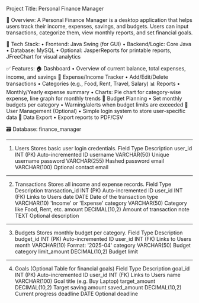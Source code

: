 Project Title: Personal Finance Manager

🧾 Overview:
A Personal Finance Manager is a desktop application that helps users track their income, expenses, savings, and budgets. Users can input transactions, categorize them, view monthly reports, and set financial goals.

🔧 Tech Stack:
•	Frontend: Java Swing (for GUI)
•	Backend/Logic: Core Java
•	Database: MySQL 
•	Optional: JasperReports for printable reports, JFreeChart for visual analytics

✅ Features:
🏠 Dashboard
•	Overview of current balance, total expenses, income, and savings
💸 Expense/Income Tracker
•	Add/Edit/Delete transactions
•	Categories (e.g., Food, Rent, Travel, Salary)
📊 Reports
•	Monthly/Yearly expense summary
•	Charts: Pie chart for category-wise expense, line graph for monthly trends
📅 Budget Planning
•	Set monthly budgets per category
•	Warning/alerts when budget limits are exceeded
🔐 User Management (Optional)
•	Simple login system to store user-specific data
📁 Data Export
•	Export reports to PDF/CSV


🗃️ Database: finance_manager
________________________________________
1. Users
Stores basic user login credentials.
Field	Type	Description
user_id	INT (PK)	Auto-incremented ID
username	VARCHAR(50)	Unique username
password	VARCHAR(255)	Hashed password
email	VARCHAR(100)	Optional contact email
________________________________________
2. Transactions
Stores all income and expense records.
Field	Type	Description
transaction_id	INT (PK)	Auto-incremented ID
user_id	INT (FK)	Links to Users
date	DATE	Date of the transaction
type	VARCHAR(10)	'Income' or 'Expense'
category	VARCHAR(50)	Category like Food, Rent, etc.
amount	DECIMAL(10,2)	Amount of transaction
note	TEXT	Optional description
________________________________________
3. Budgets
Stores monthly budget per category.
Field	Type	Description
budget_id	INT (PK)	Auto-incremented ID
user_id	INT (FK)	Links to Users
month	VARCHAR(10)	Format: '2025-04'
category	VARCHAR(50)	Budget category
limit_amount	DECIMAL(10,2)	Budget limit
________________________________________
4. Goals (Optional Table for financial goals)
Field	Type	Description
goal_id	INT (PK)	Auto-incremented ID
user_id	INT (FK)	Links to Users
name	VARCHAR(100)	Goal title (e.g. Buy Laptop)
target_amount	DECIMAL(10,2)	Target saving amount
saved_amount	DECIMAL(10,2)	Current progress
deadline	DATE	Optional deadline












